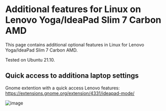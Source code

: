 # Additional features for Linux on Lenovo Yoga/IdeaPad Slim 7 Carbon AMD

This page contains additional optional features in Linux for Lenovo Yoga/IdeaPad Slim 7 Carbon AMD.

Tested on Ubuntu 21.10.

## Quick access to additiona laptop settings
Gnome extention with a quick access Lenovo features: https://extensions.gnome.org/extension/4331/ideapad-mode/

![image](https://user-images.githubusercontent.com/1665580/147859097-c610b60c-b6bd-4393-b570-857cfce6418f.png)
